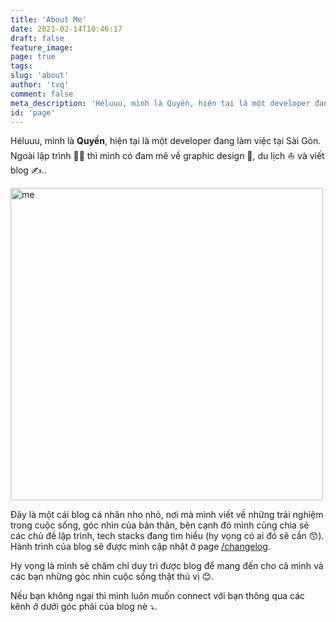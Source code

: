 ```yaml
---
title: 'About Me'
date: 2021-02-14T10:46:17
draft: false
feature_image:
page: true
tags:
slug: 'about'
author: 'tvq'
comment: false
meta_description: 'Héluuu, mình là Quyền, hiện tại là một developer đang làm việc tại Sài Gòn 👨‍💻.'
id: 'page'
---
```


Héluuu, mình là **Quyền**, hiện tại là một developer đang làm việc tại Sài Gòn. Ngoài lập trình 👨‍💻 thì mình có đam mê về graphic design 🎨, du lịch ⛵️ và viết blog ✍️..

<img src="https://storage.googleapis.com/tvqqq-github/about.jpg" alt="me" width="500px"/><br/>

Đây là một cái blog cá nhân nho nhỏ, nơi mà mình viết về những trải nghiệm trong cuộc sống, góc nhìn của bản thân, bên cạnh đó mình cũng chia sẻ các chủ đề lập trình, tech stacks đang tìm hiểu (hy vọng có ai đó sẽ cần 😙). Hành trình của blog sẽ được mình cập nhật ở page [/changelog](/changelog).

Hy vọng là mình sẽ chăm chỉ duy trì được blog để mang đến cho cả mình và các bạn những góc nhìn cuộc sống thật thú vị 😊.

Nếu bạn không ngại thì mình luôn muốn connect với bạn thông qua các kênh ở dưới góc phải của blog nè ⤵.

<!-- <div class="about-grid">
  <div class="about-card">
    <div class="icon">
      aaaa
    </div>
    <div class="title">
      bbb
    </div>
    <div class="description">
      ccc
    </div>
  </div>
  <div class="about-card">
    <div class="icon">
      aaaa
    </div>
    <div class="title">
      bbb
    </div>
    <div class="description">
      ccc
    </div>
  </div>
  <div class="about-card">
    <div class="icon">
      aaaa
    </div>
    <div class="title">
      bbb
    </div>
    <div class="description">
      ccc
    </div>
  </div>
</div> -->